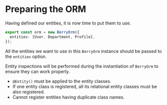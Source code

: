 # Preparing the ORM

Having defined our entities, it is now time to put them to use.

```ts
export const orm = new BerryOrm({
  entities: [User, Department, Profile],
});
```

All the entities we want to use in this `BerryOrm` instance should be passed to the `entities` option.

Entity inspections will be performed during the instantiation of `BerryOrm` to ensure they can work properly.

- `@Entity()` must be applied to the entity classes.
- If one entity class is registered, all its relational entity classes must be also registered.
- Cannot register entities having duplicate class names.
